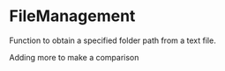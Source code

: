 # FileManagement

Function to obtain a specified folder path from a text file.

Adding more to make a comparison
